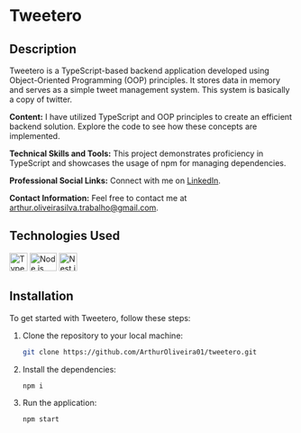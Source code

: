 # Tweetero

## Description

Tweetero is a TypeScript-based backend application developed using Object-Oriented Programming (OOP) principles. It stores data in memory and serves as a simple tweet management system. This system is basically a copy of twitter.

**Content:** I have utilized TypeScript and OOP principles to create an efficient backend solution. Explore the code to see how these concepts are implemented.

**Technical Skills and Tools:** This project demonstrates proficiency in TypeScript and showcases the usage of npm for managing dependencies.

**Professional Social Links:** Connect with me on [LinkedIn](https://www.linkedin.com/in/arthur-oliveira-dev).

**Contact Information:** Feel free to contact me at [arthur.oliveirasilva.trabalho@gmail.com](mailto:arthur.oliveirasilva.trabalho@gmail.com).

## Technologies Used

<img src="https://upload.wikimedia.org/wikipedia/commons/thumb/4/4c/Typescript_logo_2020.svg/32px-Typescript_logo_2020.svg.png" alt="TypeScript Logo" width="32" height="32">
<img src="https://upload.wikimedia.org/wikipedia/commons/thumb/d/d9/Node.js_logo.svg/32px-Node.js_logo.svg.png" alt="Node.js Logo" width="48" height="32">
<img src="https://nestjs.com/img/logo_text.svg" alt="Nest.js Logo" width="32" height="32">
  
## Installation

To get started with Tweetero, follow these steps:

1. Clone the repository to your local machine:

   ```bash
   git clone https://github.com/ArthurOliveira01/tweetero.git

2. Install the dependencies:

   ```bash
   npm i

3. Run the application:

   ```bash
   npm start
   
